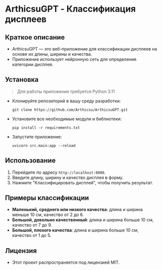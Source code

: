 # ArthicsuGPT - Классификация дисплеев

## Краткое описание
- ArthicsuGPT — это веб-приложение для классификации дисплеев на основе их длины, ширины и качества. 
- Приложение использует нейронную сеть для определения категории дисплея.<br>


## Установка
> Для работы приложения требуется Python 3.11
- Клонируйте репозиторий в вашу среду разработки:
	```
	git clone https://github.com/Arthicsu/ArthicsuGPT.git
	```
- Установите все необходимые модули и библиотеки:
	```
	pip install -r requirements.txt
	```
- Запустите приложение:
	```
	uvicorn src.main:app --reload
	```

## Использование
1. Перейдите по адресу `http://localhost:8000`.
2. Введите длину, ширину и качество дисплея в форму.
3. Нажмите "Классифицировать дисплей", чтобы получить результат.

## Примеры классификации
- **Маленький, среднего или низкого качества**: длина и ширина меньше 10 см, качество от 2 до 6.
- **Большой, довольно качественный**: длина и ширина больше 10 см, качество от 7 до 9.
- **Большой, плохого качества**: длина и ширина больше 10 см, качество от 1 до 5.


## Лицензия
- Этот проект распространяется под лицензией MIT.